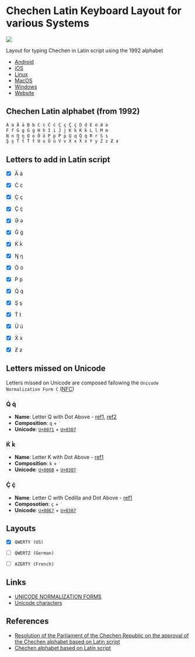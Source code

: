 # Chechen Latin Keyboard Layout for various Systems

[![](https://img.shields.io/badge/GitLab-Mirror-succes?link=https://gitlab.com/gushmazuko/chechen-latin-keyboard-layout)](https://gitlab.com/gushmazuko/chechen-latin-keyboard-layout)

Layout for typing Chechen in Latin script using the 1992 alphabet


- [Android](./android)
- [iOS](./ios)
- [Linux](./linux)
- [MacOS](./macos)
- [Windows](./windows)
- [Website](./website)


## Chechen Latin alphabet (from 1992)
```markdown
A a Ä ä B b C c Ċ ċ Ç ç Ç̇ ç̇ D d E e Ə ə
F f G g Ġ ġ H h I i J j K k K̇ k̇ L l M m
N n Ŋ ŋ O o Ö ö P p Ṗ ṗ Q q Q̇ q̇ R r S s
Ş ş T t Ṫ ṫ U u Ü ü V v X x Ẋ ẋ Y y Z z Ƶ ƶ
```


## Letters to add in Latin script
- [x] Ä ä
- [x] Ċ ċ
- [x] Ç ç
- [x] Ç̇ ç̇
- [x] Ə ə
- [x] Ġ ġ
- [x] K̇ k̇
- [x] Ŋ ŋ
- [x] Ö ö
- [x] Ṗ ṗ
- [x] Q̇ q̇
- [x] Ş ş
- [x] Ṫ ṫ
- [x] Ü ü
- [x] Ẋ ẋ
- [x] Ƶ ƶ


## Letters missed on Unicode
Letters missed on Unicode are composed fallowing the `Unicode Normalization Form C` ([NFC](https://unicode.org/reports/tr15/#:~:text=Normalization%20Form%20C%20uses%20canonical,already%20in%20Normalization%20Form%20C.)) 

### Q̇ q̇
- **Name**: Letter Q with Dot Above - [ref1](http://www.personal.psu.edu/ejp10/blogs/gotunicode/2008/11/glyph-du-jour-thermodynamic-q-.html#:~:text=It's%20a%20capital%20Q%20with,these%20DO%20exist%20in%20Unicode), [ref2](https://fr.wikipedia.org/wiki/Q%CC%87)
- **Composition**: `q` + `̇`
- **Unicode**: [`U+0071`](https://www.compart.com/en/unicode/U+0071) + [`U+0307`](https://www.compart.com/en/unicode/U+0307)

### K̇ k̇
- **Name**: Letter K with Dot Above - [ref1](https://fr.wikipedia.org/wiki/K%CC%87)
- **Composition**: `k` + `̇`
- **Unicode**: [`U+006B`](https://www.compart.com/en/unicode/U+006B) + [`U+0307`](https://www.compart.com/en/unicode/U+0307)

### Ç̇ ç̇
- **Name**: Letter C with Cedilla and Dot Above - [ref1](https://fr.wikipedia.org/wiki/%C3%87%CC%87)
- **Composotion**: `ç` + `̇`
- **Unicode**: [`U+00E7`](https://www.compart.com/en/unicode/U+00E7) + [`U+0307`](https://www.compart.com/en/unicode/U+0307)


## Layouts
- [x] `QWERTY (US)`
- [ ] `QWERTZ (German)`  
- [ ] `AZERTY (French)` 


## Links
- [UNICODE NORMALIZATION FORMS](https://unicode.org/reports/tr15/)
- [Unicode characters](https://www.compart.com/en/unicode/)


## References
- [Resolution of the Parliament of the Chechen Republic on the approval of the Chechen alphabet based on Latin script](https://archive.org/details/ChR-alphabet-1992)
- [Chechen alphabet based on Latin script](https://vk.com/noxmott?w=wall-69239228_12459)